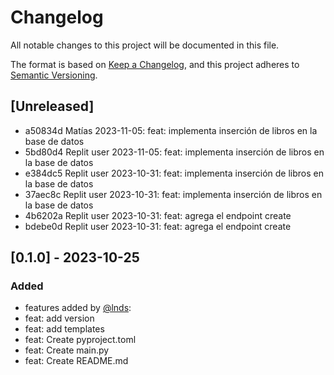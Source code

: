 # Changelog

All notable changes to this project will be documented in this file.

The format is based on [Keep a Changelog](https://keepachangelog.com/en/1.0.0/),
and this project adheres to [Semantic Versioning](https://semver.org/spec/v2.0.0.html).

## [Unreleased]
 - a50834d Matías 2023-11-05: feat: implementa inserción de libros en la base de datos
 - 5bd80d4 Replit user 2023-11-05: feat: implementa inserción de libros en la base de datos
 - e384dc5 Replit user 2023-10-31: feat: implementa inserción de libros en la base de datos
 - 37aec8c Replit user 2023-10-31: feat: implementa inserción de libros en la base de datos
 - 4b6202a Replit user 2023-10-31: feat: agrega el endpoint create
 - bdebe0d Replit user 2023-10-31: feat: agrega el endpoint create


## [0.1.0] - 2023-10-25 

### Added

- features added by [@lnds](https://github.com/lnds):
- feat: add version 
- feat: add templates
- feat: Create pyproject.toml
- feat: Create main.py
- feat: Create README.md


